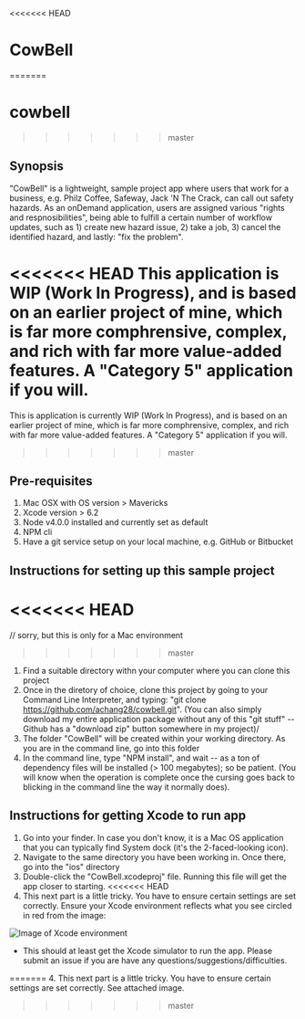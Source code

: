 <<<<<<< HEAD
# CowBell
=======
# cowbell
>>>>>>> master

## Synopsis
"CowBell" is a lightweight, sample project app where users that work for a business, e.g. Philz Coffee, Safeway, Jack 'N The Crack, can call out safety hazards.  As an onDemand application, users are assigned various "rights and respnosibilities", being able to fulfill a certain number of workflow updates, such as 1) create new hazard issue, 2) take a job, 3) cancel the identified hazard, and lastly: "fix the problem".

<<<<<<< HEAD
This application is WIP (Work In Progress), and is based on an earlier project of mine, which is far more comphrensive, complex, and rich with far more value-added features.  A "Category 5" application if you will.
=======
This is application is currently WIP (Work In Progress), and is based on an earlier project of mine, which is far more comphrensive, complex, and rich with far more value-added features.  A "Category 5" application if you will.
>>>>>>> master

## Pre-requisites
1. Mac OSX with OS version > Mavericks
2. Xcode version > 6.2
3. Node v4.0.0 installed and currently set as default
4. NPM cli
5. Have a git service setup on your local machine, e.g. GitHub or Bitbucket

## Instructions for setting up this sample project
<<<<<<< HEAD
=======
// sorry, but this is only for a Mac environment
>>>>>>> master
1. Find a suitable directory withn your computer where you can clone this project
2. Once in the diretory of choice, clone this project by going to your Command Line Interpreter, and typing:  "git clone https://github.com/achang28/cowbell.git".  (You can also simply download my entire application package without any of this "git stuff" -- Github has a "download zip" button somewhere in my project)/
3. The folder "CowBell" will be created within your working directory.  As you are in the command line, go into this folder
4. In the command line, type "NPM install", and wait -- as a ton of dependency files will be installed (> 100 megabytes); so be patient. (You will know when the operation is complete once the cursing goes back to blicking in the command line the way it normally does).

## Instructions for getting Xcode to run app
1. Go into your finder.  In case you don't know, it is a Mac OS application that you can typically find System dock (it's the 2-faced-looking icon).
2. Navigate to the same directory you have been working in.  Once there, go into the "ios" directory
3. Double-click the "CowBell.xcodeproj" file.  Running this file will get the app closer to starting.
<<<<<<< HEAD
4. This next part is a little tricky.  You have to ensure certain settings are set correctly.  Ensure your Xcode environment reflects what you see circled in red from the image:

![Image of Xcode environment](https://cloud.githubusercontent.com/assets/3760499/11639259/a233a958-9ce0-11e5-87fa-a199931995e0.png)

* This should at least get the Xcode simulator to run the app.  Please submit an issue if you are have any questions/suggestions/difficulties.

=======
4. This next part is a little tricky.  You have to ensure certain settings are set correctly.  See attached image.
>>>>>>> master

